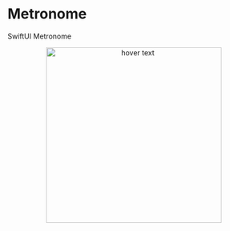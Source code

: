 # Metronome
SwiftUI Metronome
<p align="center">
  <img src="https://user-images.githubusercontent.com/20325472/149802667-80a53f8c-380e-4c3d-a120-7150527b6e7b.png" width="350" title="hover text">
</p>
